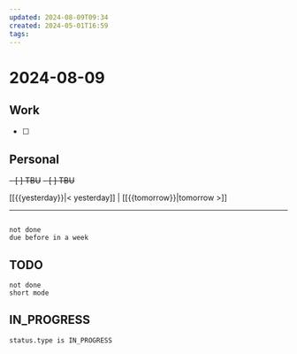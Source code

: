 ```yaml
---
updated: 2024-08-09T09:34
created: 2024-05-01T16:59
tags: 
---
```


# 2024-08-09  

## Work


- [ ] 

## Personal

<del>- [ ] TBU</del>
<del>- [ ] TBU</del>


  
  
[[{{yesterday}}|< yesterday]] | [[{{tomorrow}}|tomorrow >]]  
  
---  

```tasks

not done
due before in a week
```



## TODO
```tasks  
not done  
short mode  
```

## IN_PROGRESS
```tasks  
status.type is IN_PROGRESS
```

